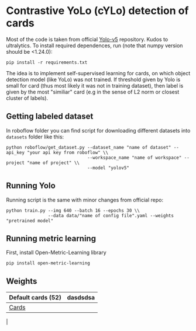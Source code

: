 # Contrastive YoLo (cYLo) detection of cards

Most of the code is taken from official [Yolo-v5](https://github.com/ultralytics/yolov5) repository. Kudos to ultralytics.
To install required dependences, run (note that numpy version should be <1.24.0):
```
pip install -r requirements.txt
```

The idea is to implement self-supervised learning for cards, on which object detection model (like YoLo) was not trained. If threshold given by Yolo is small for card (thus most likely it was not in training dataset), then label is given by the most "similiar" card (e.g in the sense of L2 norm or closest cluster of labels).

## Getting labeled dataset
In roboflow folder you can find script for downloading different datasets into `datasets` folder like this:

```
python roboflow/get_dataset.py --dataset_name "name of dataset" --api_key "your api key from roboflow" \\
                               --workspace_name "name of workspace" --project "name of project" \\
                               --model "yolov5"
```

## Running Yolo

Running script is the same with minor changes from official repo:

```
python train.py --img 640 --batch 16 --epochs 30 \\
                --data data/"name of config file".yaml --weights "pretrained model"
```

## Running metric learning
First, install Open-Metric-Learning library
```
pip install open-metric-learning
```

## Weights

| Default cards (52)  | dasdsdsa
| ------------------- |:---------
| [Cards](https://drive.google.com/file/d/1mdOGq-HdlIKMlzUMJzcpOw3FR3lDQTa_/view?usp=sharing)|
|